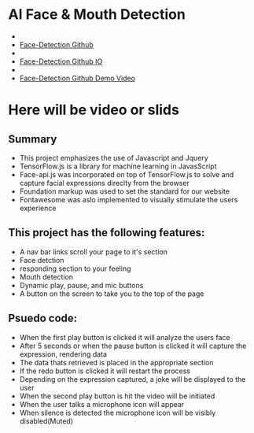 <h1>AI Face & Mouth Detection</h1>
<ul>
  <li><a href="https://github.com/moelak/price-checker"><li>Face-Detection Github</a></li>
  <li><a href="https://moelak.github.io/face-and-mouth-detection/"><li>Face-Detection Github IO</a></li>
  <li><a href=""><li>Face-Detection Github Demo Video</a></li>
</ul>

<h1>Here will be video or slids</h1>

<h2> Summary</h2>
<ul>
  <li>This project emphasizes the use of Javascript and Jquery</li>
  <li>TensorFlow.js is a library for machine learning in JavasScript</li>
  <li>Face-api.js was incorporated on top of TensorFlow.js to solve and capture facial expressions direclty from the browser</li>
  <li>Foundation markup was used to set the standard for our website </li>
  <li>Fontawesome was aslo implemented to visually stimulate the users experience</li>
</ul>

<h2>This project has the following features:</h2>
<ul>
  <li>A nav bar links scroll your page to it's section</li>
  <li>Face detction</li>
  <li>responding section to your feeling</li>
  <li>Mouth detection</li>
  <li>Dynamic play, pause, and mic buttons</li>
  <li>A button on the screen to take you to the top of the page</li>
</ul>

<h2>Psuedo code:</h2>
<ul>
  <li>When the first play button is clicked it will analyze the users face</li>
  <li>After 5 seconds or when the pause button is clicked it will capture the expression, rendering data</li>
  <li>The data thats retrieved is placed in the appropriate section</li>
  <li>If the redo button is clicked it will restart the process</li>
  <li>Depending on the expression captured, a joke will be displayed to the user</li>
  <li>When the second play button is hit the video will be initiated</li>
  <li>When the user talks a microphone icon will appear</li>
  <li>When silence is detected the  microphone icon will be visibly disabled(Muted)
</ul>
